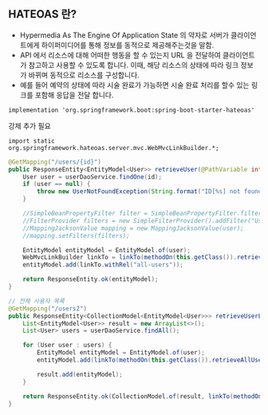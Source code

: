 ## HATEOAS 란?
- Hypermedia As The Engine Of Application State 의 약자로 서버가 클라이언트에게 하이퍼미디어를 통해 정보를 동적으로 제공해주는것을 말함.
- API 에서 리소스에 대해 어떠한 행동을 할 수 있는지 URL 을 전달하여 클라이언트가 참고하고 사용할 수 있도록 합니다. 이때, 해당 리소스의 상태에 따라 링크 정보가 바뀌며 동적으로 리소스를 구성합니다. 
- 예를 들어 예약의 상태에 따라 시술 완료가 가능하면 시술 완료 처리를 할수 있는 링크를 포함해 응답을 전달 합니다.

```
implementation 'org.springframework.boot:spring-boot-starter-hateoas'
```

강제 추가 필요
```
import static org.springframework.hateoas.server.mvc.WebMvcLinkBuilder.*;
```
```java
@GetMapping("/users/{id}")
public ResponseEntity<EntityModel<User>> retrieveUser(@PathVariable int id) {
    User user = userDaoService.findOne(id);
    if (user == null) {
        throw new UserNotFoundException(String.format("ID[%s] not found", id));
    }

    //SimpleBeanPropertyFilter filter = SimpleBeanPropertyFilter.filterOutAllExcept("id", "name", "joinDate", "password", "ssn");
    //FilterProvider filters = new SimpleFilterProvider().addFilter("UserInfo", filter);
    //MappingJacksonValue mapping = new MappingJacksonValue(user);
    //mapping.setFilters(filters);

    EntityModel entityModel = EntityModel.of(user);
    WebMvcLinkBuilder linkTo = linkTo(methodOn(this.getClass()).retrieveAllUsers());
    entityModel.add(linkTo.withRel("all-users"));

    return ResponseEntity.ok(entityModel);
}

// 전체 사용자 목록
@GetMapping("/users2")
public ResponseEntity<CollectionModel<EntityModel<User>>> retrieveUserList2() {
    List<EntityModel<User>> result = new ArrayList<>();
    List<User> users = userDaoService.findAll();

    for (User user : users) {
        EntityModel entityModel = EntityModel.of(user);
        entityModel.add(linkTo(methodOn(this.getClass()).retrieveAllUsers()).withSelfRel());

        result.add(entityModel);
    }

    return ResponseEntity.ok(CollectionModel.of(result, linkTo(methodOn(this.getClass()).retrieveAllUsers()).withSelfRel()));
}
```
